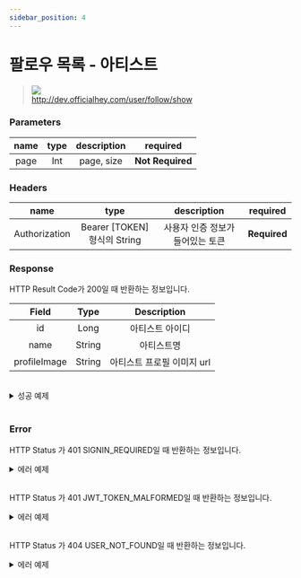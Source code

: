 ```yaml
---
sidebar_position: 4
---
```


# 팔로우 목록 - 아티스트


> ![](https://img.shields.io/static/v1?label=&message=GET&color=brightgreen) <br/>
> http://dev.officialhey.com/user/follow/show


### Parameters
|  name   |  type  |             description             |     required     |
|:-------:|:------:|:-----------------------------------:|:----------------:|
|  page   |  Int   |             page, size              | **Not Required** |

### Headers
|      name     |           type            |  description  | required |
|:-------------:|:-------------------------:|:-------------:| :---: |
| Authorization | Bearer [TOKEN] 형식의 String | 사용자 인증 정보가 들어있는 토큰	 | **Required** |


### Response

HTTP Result Code가 200일 때 반환하는 정보입니다.

|    Field     |  Type  |   Description    |   
|:------------:|:------:|:----------------:|
|      id      |  Long  |     아티스트 아이디     | 
|     name     | String |      아티스트명       |   
| profileImage | String | 아티스트 프로필 이미지 url |  


<br/>

  <details markdown="1">
  <summary>성공 예제</summary>

  ```
  {
  "ok": true,
  "data": {
    "content": [
      {
        "id": 1,
        "name": "artist",
        "profileImage": "image1"
      }
    ],
    "pageable": {
      "pageNumber": 0,
      "pageSize": 20,
      "sort": {
        "empty": true,
        "unsorted": true,
        "sorted": false
      },
      "offset": 0,
      "paged": true,
      "unpaged": false
    },
    "last": true,
    "totalElements": 1,
    "totalPages": 1,
    "first": true,
    "size": 20,
    "number": 0,
    "sort": {
      "empty": true,
      "unsorted": true,
      "sorted": false
    },
    "numberOfElements": 1,
    "empty": false
  }
}
  ```
  </details>

<br/>

### Error

HTTP Status 가 401 SIGNIN_REQUIRED일 때 반환하는 정보입니다.

<details markdown="1">
  <summary>에러 예제 </summary>

  ```
  {
    "ok": false,
    "timestamp": "2024-04-18T16:20:43.101276",
    "status": 401,
    "error": "UNAUTHORIZED",
    "code": "SIGNIN_REQUIRED",
    "message": "로그인을 하지 않았습니다."
}
  ```


  </details>
<br/>

HTTP Status 가 401 JWT_TOKEN_MALFORMED일 때 반환하는 정보입니다.


<details markdown="1">
  <summary>에러 예제 </summary>

  ```
  {
    "ok": false,
    "timestamp": "2024-04-18T16:33:08.654105",
    "status": 401,
    "error": "UNAUTHORIZED",
    "code": "JWT_TOKEN_MALFORMED",
    "message": "JWT 토큰 형식이 맞지 않습니다."
}
  ```


  </details>
<br/>

HTTP Status 가 404 USER_NOT_FOUND일 때 반환하는 정보입니다.

<details markdown="1">
  <summary>에러 예제</summary>

  ```
{
    "ok": false,
    "timestamp": "2024-04-18T16:24:34.500251",
    "status": 404,
    "error": "NOT_FOUND",
    "code": "USER_NOT_FOUND",
    "message": "유저를 찾을 수 없습니다."
}
  ```
  </details>
<br/>